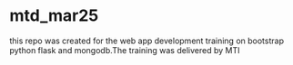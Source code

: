 # mtd_mar25
this repo was created for the web app development training on bootstrap python flask and mongodb.The training was delivered by MTI
